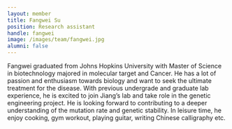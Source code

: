 ```yaml
---
layout: member
title: Fangwei Su
position: Research assistant
handle: fangwei
image: /images/team/fangwei.jpg
alumni: false
---
```

Fangwei graduated from Johns Hopkins University with Master of Science in biotechnology majored in molecular target and Cancer. He has a lot of passion and enthusiasm towards biology and want to seek the ultimate treatment for the disease. With previous undergrade and graduate lab experience, he is excited to join Jiang’s lab and take role in the genetic engineering project. He is looking forward to contributing to a deeper understanding of the mutation rate and genetic stability. In leisure time, he enjoy cooking, gym workout, playing guitar, writing Chinese calligraphy etc.